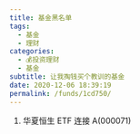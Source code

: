```yaml
---
title: 基金黑名单
tags: 
  - 基金
  - 理财
categories: 
  - 💰投资理财
  - 基金
subtitle: 让我掏钱买个教训的基金
date: 2020-12-06 18:39:19
permalink: /funds/1cd750/
---
```

1. 华夏恒生 ETF 连接 A(000071)